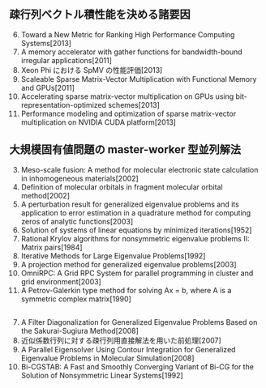 
## 疎行列ベクトル積性能を決める諸要因
6. Toward a New Metric for Ranking High Performance Computing Systems[2013]
10. A memory accelerator with gather functions for bandwidth-bound irregular applications[2011]
15. Xeon Phi における SpMV の性能評価[2013]
17. Scaleable Sparse Matrix-Vector Multiplication with Functional Memory and GPUs[2011]
29. Accelerating sparse matrix-vector multiplication on GPUs using bit-representation-optimized schemes[2013]
30. Performance modeling and optimization of sparse matrix-vector multiplication on NVIDIA CUDA platform[2013]

## 大規模固有値問題の master-worker 型並列解法
3. Meso-scale fusion: A method for molecular electronic state calculation in inhomogeneous materials[2002]
4. Definition of molecular orbitals in fragment molecular orbital method[2002]
6. A perturbation result for generalized eigenvalue problems and its application to error estimation in a quadrature method for computing zeros of analytic functions[2003]
7. Solution of systems of linear equations by minimized iterations[1952]
9. Rational Krylov algorithms for nonsymmetric eigenvalue problems II: Matrix pairs[1984]
10. Iterative Methods for Large Eigenvalue Problems[1992]
12. A projection method for generalized eigenvalue problems[2003]
13. OmniRPC: A Grid RPC System for parallel programming in cluster and grid environment[2003]
14. A Petrov-Galerkin type method for solving Ax = b, where A is a symmetric complex matrix[1990]

##
7. A Filter Diagonalization for Generalized Eigenvalue Problems Based on the Sakurai-Sugiura Method[2008]
9. 近似係数行列に対する疎行列用直接解法を用いた前処理[2007]
14. A Parallel Eigensolver Using Contour Integration for Generalized Eigenvalue Problems in Molecular Simulation[2008]
17. Bi-CGSTAB: A Fast and Smoothly Converging Variant of Bi-CG for the Solution of Nonsymmetric Linear Systems[1992]
